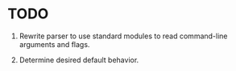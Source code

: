 TODO
=====================================

1. Rewrite parser to use standard modules to read command-line arguments and
	flags. 

2. Determine desired default behavior.

